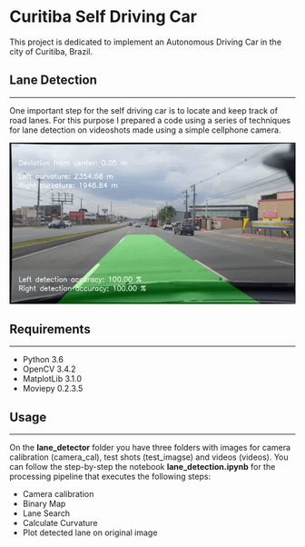 # Curitiba Self Driving Car #

This project is dedicated to implement an Autonomous Driving Car in the city of Curitiba, Brazil.

## Lane Detection
***

One important step for the self driving car is to locate and keep track of road lanes. For this purpose I prepared a code using a series of techniques for lane detection on videoshots made using a simple cellphone camera.

![lane detection](images/lane_detection_1.gif)

## Requirements ##
***
* Python 3.6
* OpenCV 3.4.2
* MatplotLib 3.1.0
* Moviepy 0.2.3.5

## Usage ##
***

On the **lane_detector** folder you have three folders with images for camera calibration (camera_cal), test shots (test_imagse) and videos (videos). You can follow the step-by-step the notebook **lane_detection.ipynb** for the processing pipeline that executes the following steps:
* Camera calibration
* Binary Map
* Lane Search 
* Calculate Curvature
* Plot detected lane on original image

